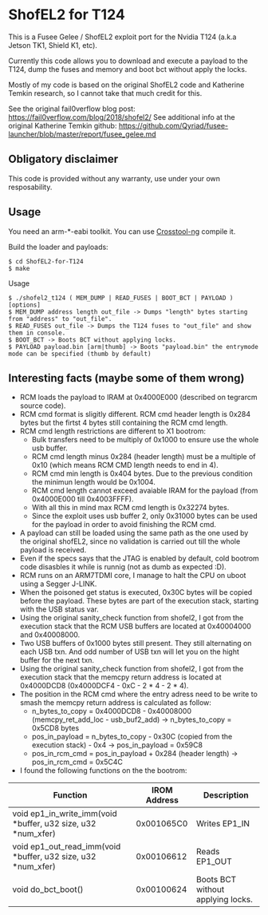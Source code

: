 # ShofEL2 for T124

This is a Fusee Gelee / ShofEL2 exploit port for the Nvidia T124 (a.k.a Jetson TK1, Shield K1, etc).

Currently this code allows you to download and execute a payload to the T124, dump the fuses and memory and boot bct without apply the locks.

Mostly of my code is based on the original ShofEL2 code and Katherine Temkin research, so I cannot take that much credit for this.

See the original fail0verflow blog post: https://fail0verflow.com/blog/2018/shofel2/
See additional info at the original Katherine Temkin github: https://github.com/Qyriad/fusee-launcher/blob/master/report/fusee_gelee.md

## Obligatory disclaimer

This code is provided without any warranty, use under your own resposability.

## Usage

You need an arm-*-eabi toolkit. You can use [Crosstool-ng](https://crosstool-ng.github.io/download/) compile it.

Build the loader and payloads:

    $ cd ShofEL2-for-T124
    $ make

Usage

    $ ./shofel2_t124 ( MEM_DUMP | READ_FUSES | BOOT_BCT | PAYLOAD ) [options]
    $ MEM_DUMP address length out_file -> Dumps "length" bytes starting from "address" to "out_file".
    $ READ_FUSES out_file -> Dumps the T124 fuses to "out_file" and show them in console. 
    $ BOOT_BCT -> Boots BCT without applying locks.
    $ PAYLOAD payload.bin [arm|thumb] -> Boots "payload.bin" the entrymode mode can be specified (thumb by default)
    

## Interesting facts (maybe some of them wrong)

* RCM loads the payload to IRAM at 0x4000E000 (described on tegrarcm source code).
* RCM cmd format is sligitly different. RCM cmd header length is 0x284 bytes but the firtst 4 bytes still containing the RCM cmd length.
* RCM cmd length restrictions are different to X1 bootrom:
	* Bulk transfers need to be multiply of 0x1000 to ensure use the whole usb buffer.
	* RCM cmd length minus 0x284 (header length) must be a multiple of 0x10 (which means RCM CMD length needs to end in 4).
	* RCM cmd min length is 0x404 bytes. Due to the previous condition the minimun length would be 0x1004.
	* RCM cmd length cannot exceed avaiable IRAM for the payload (from 0x4000E000 till 0x4003FFFF).
	* With all this in mind max RCM cmd length is 0x32274 bytes.
	* Since the exploit uses usb buffer 2, only 0x31000 bytes can be used for the payload in order to avoid finishing the RCM cmd.
* A payload can still be loaded using the same path as the one used by the original shofEL2, since no validation is carried out till the whole payload is received.
* Even if the specs says that the JTAG is enabled by default, cold bootrom code disasbles it while is runnig (not as dumb as expected :D).
* RCM runs on an ARM7TDMI core, I manage to halt the CPU on uboot using a Segger J-LINK.
* When the poisoned get status is executed, 0x30C bytes will be copied before the payload. These bytes are part of the execution stack, starting with the USB status var.
* Using the original sanity_check function from shofel2, I got from the execution stack that the RCM USB buffers are located at 0x40004000 and 0x40008000.
* Two USB buffers of 0x1000 bytes still present. They still alternating on each USB txn. And odd number of USB txn will let you on the hight buffer for the next txn.
* Using the original sanity_check function from shofel2, I got from the execution stack that the memcpy return address is located at 0x4000DCD8 (0x4000DCF4 - 0xC - 2 * 4 - 2 * 4).
* The position in the RCM cmd where the entry adress need to be write to smash the memcpy return address is calculated as follow:
	* n_bytes_to_copy = 0x4000DCD8 - 0x40008000 (memcpy_ret_add_loc - usb_buf2_add) -> n_bytes_to_copy = 0x5CD8 bytes
	* pos_in_payload = n_bytes_to_copy - 0x30C (copied from the execution stack) - 0x4 -> pos_in_payload = 0x59C8
	* pos_in_rcm_cmd = pos_in_payload + 0x284 (header length) -> pos_in_rcm_cmd = 0x5C4C
* I found the following functions on the the bootrom:

| Function | IROM Address | Description |
| ------------- | ------------- | ------------- |
| void ep1_in_write_imm(void *buffer, u32 size, u32 *num_xfer) | 0x001065C0 | Writes EP1_IN |
| void ep1_out_read_imm(void *buffer, u32 size, u32 *num_xfer) | 0x00106612 | Reads EP1_OUT |
| void do_bct_boot() | 0x00100624 | Boots BCT without applying locks. |

